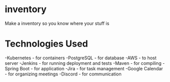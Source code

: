 # inventory
Make a inventory so you know where your stuff is

# Technologies Used
-Kubernetes - for containers
-PostgreSQL - for database
-AWS - to host server
-Jenkins - for running deployment and tests
-Maven - for compiling
-Spring Boot - for application
-Jira - for task management
-Google Calendar - for organizing meetings
-Discord - for communication
